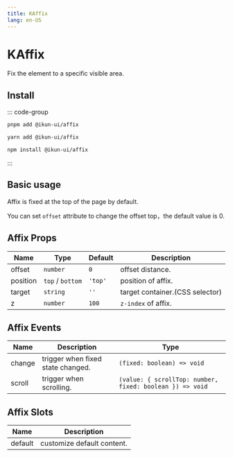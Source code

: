 ```yaml
---
title: KAffix
lang: en-US
---
```


# KAffix

Fix the element to a specific visible area.

## Install

::: code-group

```bash [pnpm]
pnpm add @ikun-ui/affix
```

```bash [yarn]
yarn add @ikun-ui/affix
```

```bash [npm]
npm install @ikun-ui/affix
```

:::

## Basic usage

Affix is fixed at the top of the page by default.

You can set `offset` attribute to change the offset top，the default value is 0.

<demo src="../../../../example/affix/basic.svelte"  github='Affix'></demo>

## Affix Props

| Name           | Type                    | Default             | Description                                                |
|----------------|-------------------------|---------------------|------------------------------------------------------------|
| offset         | `number`                | `0`                 | offset distance.                                           |
| position       | `top` / `bottom`        | `'top'`             | position of affix.                                         |
| target         | `string`                | `''`                | target container.(CSS selector)                            |
| z              | `number`                | `100`               | `z-index` of affix.                                        |

## Affix Events

| Name     | Description                       | Type                                                     |
|----------|-----------------------------------|----------------------------------------------------------|
| change   | trigger when fixed state changed. | `(fixed: boolean) => void`                               |
| scroll   | trigger when scrolling.           | `(value: { scrollTop: number, fixed: boolean }) => void` |

## Affix Slots

| Name    | Description                |
| ------- |----------------------------|
| default | customize default content. |
